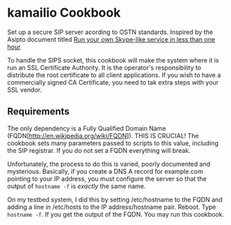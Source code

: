 kamailio Cookbook
=================
Set up a secure SIP server acording to OSTN standards. Inspired by the Asipto
document titled [Run your own Skype-like service in less than one hour](http://kb.asipto.com/kamailio:skype-like-service-in-less-than-one-hour)

To handle the SIPS socket, this cookbook will make the system where it is run an
SSL Certificate Authority. It is the operator's responsibility to distribute the
root certificate to all client applications. If you wish to have a commercially signed CA Certificate, you need to tak extra steps with your SSL vendor.

Requirements
------------

The only dependency is a Fully Qualified Domain Name (FQDN[http://en.wikipedia.org/wiki/FQDN]). THIS IS CRUCIAL! The
cookbook sets many parameters passed to scripts to this value, including the SIP registrar.
If you do not set a FQDN everything will break.

Unfortunately, the process to do this is varied, poorly documented and
mysterious. Basically, if you create a DNS A record for example.com pointing to
your IP address, you must configure the server so that the output of `hostname
-f` is <i>exactly</i> the same name.

On my testbed system, I did this by setting /etc/hostname to the FQDN and adding
a line in /etc/hosts to the IP address/hostname pair. Reboot. Type `hostname
-f`. If you get the output of the FQDN. You may run this cookbook.
